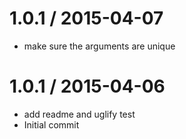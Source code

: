 
1.0.1 / 2015-04-07
==================

  * make sure the arguments are unique

1.0.1 / 2015-04-06
==================

  * add readme and uglify test
  * Initial commit

